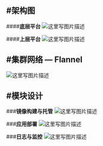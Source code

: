 #**架构图**
---
####**底层平台**
![这里写图片描述](http://img.blog.csdn.net/20151205162738886)

####**上层平台**
![这里写图片描述](http://img.blog.csdn.net/20151205162906652)

#**集群网络 — Flannel**
---
![这里写图片描述](http://img.blog.csdn.net/20151205163004924)

#**模块设计**
---
###**镜像构建与托管**
![这里写图片描述](http://img.blog.csdn.net/20151205163051507)

###**应用部署**
![这里写图片描述](http://img.blog.csdn.net/20151205163215889)

###**日志与监控**
![这里写图片描述](http://img.blog.csdn.net/20151205163305850)
